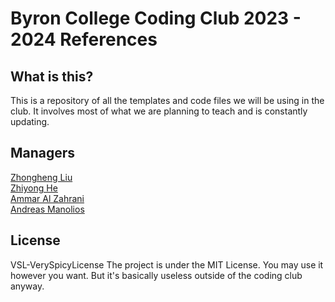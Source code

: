 # Byron College Coding Club 2023 - 2024 References

## What is this?

This is a repository of all the templates and code files we will be using in the club. It involves most of what we are planning to teach and is constantly updating.

## Managers

[Zhongheng Liu](https://example.com)  
[Zhiyong He](https://example.com)  
[Ammar Al Zahrani](https://example.com)  
[Andreas Manolios](https://example.com)

## License

VSL-VerySpicyLicense
The project is under the MIT License. You may use it however you want. But it's basically useless outside of the coding club anyway.
